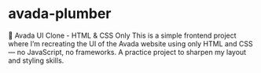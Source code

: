# avada-plumber
🎨 Avada UI Clone - HTML &amp; CSS Only This is a simple frontend project where I’m recreating the UI of the Avada website using only HTML and CSS — no JavaScript, no frameworks. A practice project to sharpen my layout and styling skills.
